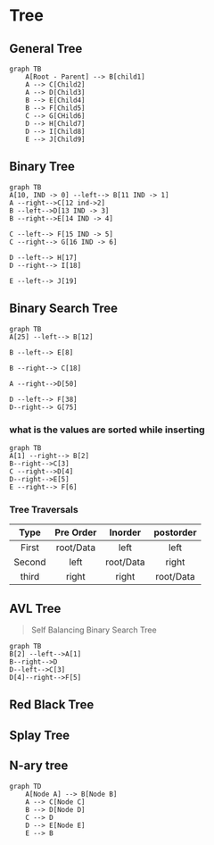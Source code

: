 # Tree

## General Tree

```mermaid
graph TB
    A[Root - Parent] --> B[child1]
    A --> C[Child2]
    A --> D[Child3]
    B --> E[Child4]
    B --> F[Child5]
    C --> G[CHild6]
    D --> H[Child7]
    D --> I[Child8]
    E --> J[Child9]
```

## Binary Tree

```mermaid
graph TB
A[10, IND -> 0] --left--> B[11 IND -> 1]
A --right-->C[12 ind->2]
B --left-->D[13 IND -> 3]
B --right-->E[14 IND -> 4]

C --left--> F[15 IND -> 5]
C --right--> G[16 IND -> 6]

D --left--> H[17]
D --right--> I[18]

E --left--> J[19]
```

## Binary Search Tree

```mermaid
graph TB
A[25] --left--> B[12]

B --left--> E[8]

B --right--> C[18]

A --right-->D[50]

D --left--> F[38]
D--right--> G[75]
```

### what is the values are sorted while inserting

```mermaid
graph TB
A[1] --right--> B[2]
B--right-->C[3]
C --right-->D[4]
D--right-->E[5]
E --right--> F[6]
```

### Tree Traversals

|  Type  | Pre Order |  Inorder  | postorder |
| :----: | :-------: | :-------: | :-------: |
| First  | root/Data |   left    |   left    |
| Second |   left    | root/Data |   right   |
| third  |   right   |   right   | root/Data |

## AVL Tree

> Self Balancing Binary Search Tree

```mermaid
graph TB
B[2] --left-->A[1]
B--right-->D
D--left-->C[3]
D[4]--right-->F[5]
```

## Red Black Tree

## Splay Tree

## N-ary tree
```mermaid
graph TD
    A[Node A] --> B[Node B]
    A --> C[Node C]
    B --> D[Node D]
    C --> D
    D --> E[Node E]
    E --> B
```